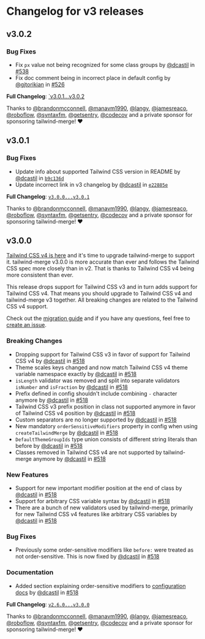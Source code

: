 # Changelog for v3 releases

## v3.0.2

### Bug Fixes

- Fix `px` value not being recognized for some class groups by [@dcastil](https://github.com/dcastil) in [#538](https://github.com/dcastil/tailwind-merge/pull/538)
- Fix doc comment being in incorrect place in default config by [@gjtorikian](https://github.com/gjtorikian) in [#526](https://github.com/dcastil/tailwind-merge/pull/526)

**Full Changelog**: [`v3.0.1...v3.0.2](https://github.com/dcastil/tailwind-merge/compare/v3.0.1...v3.0.2)

Thanks to [@brandonmcconnell](https://github.com/brandonmcconnell), [@manavm1990](https://github.com/manavm1990), [@langy](https://github.com/langy), [@jamesreaco](https://github.com/jamesreaco), [@roboflow](https://github.com/roboflow), [@syntaxfm](https://github.com/syntaxfm), [@getsentry](https://github.com/getsentry), [@codecov](https://github.com/codecov) and a private sponsor for sponsoring tailwind-merge! ❤️

## v3.0.1

### Bug Fixes

- Update info about supported Tailwind CSS version in README by [@dcastil](https://github.com/dcastil) in [`b9c136d`](https://github.com/dcastil/tailwind-merge/commit/b9c136df358ef6012f23bf08258dbf970c0aec43)
- Update incorrect link in v3 changelog by [@dcastil](https://github.com/dcastil) in [`e22885e`](https://github.com/dcastil/tailwind-merge/commit/e22885e41e1661f1493f9bf6fb829cfbe1b50281)

**Full Changelog**: [`v3.0.0...v3.0.1`](https://github.com/dcastil/tailwind-merge/compare/v3.0.0...v3.0.1)

Thanks to [@brandonmcconnell](https://github.com/brandonmcconnell), [@manavm1990](https://github.com/manavm1990), [@langy](https://github.com/langy), [@jamesreaco](https://github.com/jamesreaco), [@roboflow](https://github.com/roboflow), [@syntaxfm](https://github.com/syntaxfm), [@getsentry](https://github.com/getsentry), [@codecov](https://github.com/codecov) and a private sponsor for sponsoring tailwind-merge! ❤️

## v3.0.0

[Tailwind CSS v4 is here](https://tailwindcss.com/blog/tailwindcss-v4) and it's time to upgrade tailwind-merge to support it. tailwind-merge v3.0.0 is more accurate than ever and follows the Tailwind CSS spec more closely than in v2. That is thanks to Tailwind CSS v4 being more consistent than ever.

This release drops support for Tailwind CSS v3 and in turn adds support for Tailwind CSS v4. That means you should upgrade to Tailwind CSS v4 and tailwind-merge v3 together. All breaking changes are related to the Tailwind CSS v4 support.

Check out the [migration guide](./v2-to-v3-migration.md) and if you have any questions, feel free to [create an issue](https://github.com/dcastil/tailwind-merge/issues/new/choose).

### Breaking Changes

- Dropping support for Tailwind CSS v3 in favor of support for Tailwind CSS v4 by [@dcastil](https://github.com/dcastil) in [#518](https://github.com/dcastil/tailwind-merge/pull/518)
- Theme scales keys changed and now match Tailwind CSS v4 theme variable namespace exactly by [@dcastil](https://github.com/dcastil) in [#518](https://github.com/dcastil/tailwind-merge/pull/518)
- `isLength` validator was removed and split into separate validators `isNumber` and `isFraction` by [@dcastil](https://github.com/dcastil) in [#518](https://github.com/dcastil/tailwind-merge/pull/518)
- Prefix defined in config shouldn't include combining `-` character anymore by [@dcastil](https://github.com/dcastil) in [#518](https://github.com/dcastil/tailwind-merge/pull/518)
- Tailwind CSS v3 prefix position in class not supported anymore in favor of Tailwind CSS v4 position by [@dcastil](https://github.com/dcastil) in [#518](https://github.com/dcastil/tailwind-merge/pull/518)
- Custom separators are no longer supported by [@dcastil](https://github.com/dcastil) in [#518](https://github.com/dcastil/tailwind-merge/pull/518)
- New mandatory `orderSensitiveModifiers` property in config when using `createTailwindMerge` by [@dcastil](https://github.com/dcastil) in [#518](https://github.com/dcastil/tailwind-merge/pull/518)
- `DefaultThemeGroupIds` type union consists of different string literals than before by [@dcastil](https://github.com/dcastil) in [#518](https://github.com/dcastil/tailwind-merge/pull/518)
- Classes removed in Tailwind CSS v4 are not supported by tailwind-merge anymore by [@dcastil](https://github.com/dcastil) in [#518](https://github.com/dcastil/tailwind-merge/pull/518)

### New Features

- Support for new important modifier position at the end of class by [@dcastil](https://github.com/dcastil) in [#518](https://github.com/dcastil/tailwind-merge/pull/518)
- Support for arbitrary CSS variable syntax by [@dcastil](https://github.com/dcastil) in [#518](https://github.com/dcastil/tailwind-merge/pull/518)
- There are a bunch of new validators used by tailwind-merge, primarily for new Tailwind CSS v4 features like arbitrary CSS variables by [@dcastil](https://github.com/dcastil) in [#518](https://github.com/dcastil/tailwind-merge/pull/518)

### Bug Fixes

- Previously some order-sensitive modifiers like `before:` were treated as not order-sensitive. This is now fixed by [@dcastil](https://github.com/dcastil) in [#518](https://github.com/dcastil/tailwind-merge/pull/518)

### Documentation

- Added section explaining order-sensitive modifiers to [configuration docs](../configuration.md#order-sensitive-modifiers) by [@dcastil](https://github.com/dcastil) in [#518](https://github.com/dcastil/tailwind-merge/pull/518)

**Full Changelog**: [`v2.6.0...v3.0.0`](https://github.com/dcastil/tailwind-merge/compare/v2.6.0...v3.0.0)

Thanks to [@brandonmcconnell](https://github.com/brandonmcconnell), [@manavm1990](https://github.com/manavm1990), [@langy](https://github.com/langy), [@jamesreaco](https://github.com/jamesreaco), [@roboflow](https://github.com/roboflow), [@syntaxfm](https://github.com/syntaxfm), [@getsentry](https://github.com/getsentry), [@codecov](https://github.com/codecov) and a private sponsor for sponsoring tailwind-merge! ❤️
